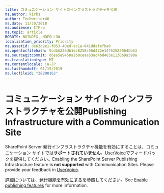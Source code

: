 ```yaml
---
title: コミュニケーション サイトのインフラストラクチャを公開
ms.author: kirks
author: Techwriter40
ms.date: 11/30/2018
ms.audience: ITPro
ms.topic: article
ROBOTS: NOINDEX, NOFOLLOW
localization_priority: Priority
ms.assetid: de63d2e1-f053-40ed-ac1a-041ddafefba0
ms.openlocfilehash: 9cdb6226d61ec8258c96d422e14762523064bb53
ms.sourcegitcommit: d6ea5e9458a2b8ceaab3ac4bd483e1130b9a398a
ms.translationtype: MT
ms.contentlocale: ja-JP
ms.lasthandoff: 01/15/2019
ms.locfileid: "28298162"
---
```

# <a name="publishing-infrastructure-with-a-communication-site"></a><span data-ttu-id="ddaf5-102">コミュニケーション サイトのインフラストラクチャを公開</span><span class="sxs-lookup"><span data-stu-id="ddaf5-102">Publishing Infrastructure with a Communication Site</span></span>

<span data-ttu-id="ddaf5-p101">SharePoint Server 発行インフラストラクチャ機能を有効にすることは、コミュニケーション サイトでは**サポートされていません**。[UserVoice](https://go.microsoft.com/fwlink/?linkid=2047322&amp;clcid=0x409)でフィードバックを提供してください。</span><span class="sxs-lookup"><span data-stu-id="ddaf5-p101">Enabling the SharePoint Server Publishing Infrastructure feature is **not supported** with Communication Sites. Please provide your feedback in [UserVoice](https://go.microsoft.com/fwlink/?linkid=2047322&amp;clcid=0x409).</span></span> 
  
<span data-ttu-id="ddaf5-105">詳細については、[発行機能を有効にする](https://support.office.com/en-us/article/Enable-publishing-features-479677A6-8B33-4AC7-907D-071C1C7E4518)を参照してください。</span><span class="sxs-lookup"><span data-stu-id="ddaf5-105">See [Enable publishing features](https://support.office.com/en-us/article/Enable-publishing-features-479677A6-8B33-4AC7-907D-071C1C7E4518) for more information.</span></span> 
  

